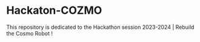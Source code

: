 # Hackaton-COZMO
This repository is dedicated to the Hackathon session 2023-2024 | Rebuild the Cosmo Robot !
